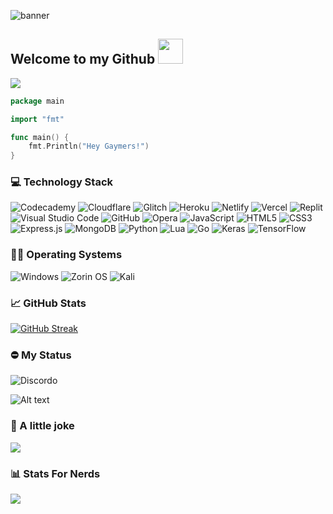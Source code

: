 ![banner](https://user-images.githubusercontent.com/75091300/171913307-8f144c33-7e77-42e0-a9b6-393a6ec87446.png)


## Welcome to my Github <img src="https://user-images.githubusercontent.com/75091300/171720051-a0cd300d-3d13-4d3b-9b7c-58db14021003.gif" height="40px" width="40px">
<a href="https://discord.gg/3SPchywXuq"><img src="https://img.shields.io/badge/Discord-%237289DA.svg?style=for-the-badge&logo=discord&logoColor=white"></img></a>

```go
package main

import "fmt"

func main() {
    fmt.Println("Hey Gaymers!")
}
```

### 💻 Technology Stack

![Codecademy](https://img.shields.io/badge/Codecademy-FFF0E5?style=for-the-badge&logo=codecademy&logoColor=1F243A)
![Cloudflare](https://img.shields.io/badge/Cloudflare-F38020?style=for-the-badge&logo=Cloudflare&logoColor=white)
![Glitch](https://img.shields.io/badge/glitch-%233333FF.svg?style=for-the-badge&logo=glitch&logoColor=white)
![Heroku](https://img.shields.io/badge/heroku-%23430098.svg?style=for-the-badge&logo=heroku&logoColor=white)
![Netlify](https://img.shields.io/badge/netlify-%23000000.svg?style=for-the-badge&logo=netlify&logoColor=#00C7B7)
![Vercel](https://img.shields.io/badge/vercel-%23000000.svg?style=for-the-badge&logo=vercel&logoColor=white)
![Replit](https://img.shields.io/badge/Replit-DD1200?style=for-the-badge&logo=Replit&logoColor=white)
![Visual Studio Code](https://img.shields.io/badge/Visual%20Studio%20Code-0078d7.svg?style=for-the-badge&logo=visual-studio-code&logoColor=white)
![GitHub](https://img.shields.io/badge/github-%23121011.svg?style=for-the-badge&logo=github&logoColor=white)
![Opera](https://img.shields.io/badge/Opera-FF1B2D?style=for-the-badge&logo=Opera&logoColor=white)
![JavaScript](https://img.shields.io/badge/javascript-%23323330.svg?style=for-the-badge&logo=javascript&logoColor=%23F7DF1E)
![HTML5](https://img.shields.io/badge/html5-%23E34F26.svg?style=for-the-badge&logo=html5&logoColor=white)
![CSS3](https://img.shields.io/badge/css3-%231572B6.svg?style=for-the-badge&logo=css3&logoColor=white)
![Express.js](https://img.shields.io/badge/express.js-%23404d59.svg?style=for-the-badge&logo=express&logoColor=%2361DAFB)
![MongoDB](https://img.shields.io/badge/MongoDB-%234ea94b.svg?style=for-the-badge&logo=mongodb&logoColor=white)
![Python](https://img.shields.io/badge/python-3670A0?style=for-the-badge&logo=python&logoColor=ffdd54)
![Lua](https://img.shields.io/badge/lua-%232C2D72.svg?style=for-the-badge&logo=lua&logoColor=white)
![Go](https://img.shields.io/badge/go-%2300ADD8.svg?style=for-the-badge&logo=go&logoColor=white)
![Keras](https://img.shields.io/badge/Keras-%23D00000.svg?style=for-the-badge&logo=Keras&logoColor=white)
![TensorFlow](https://img.shields.io/badge/TensorFlow-%23FF6F00.svg?style=for-the-badge&logo=TensorFlow&logoColor=white)

### 👨‍🚀 Operating Systems

![Windows](https://img.shields.io/badge/Windows-0078D6?style=for-the-badge&logo=windows&logoColor=white)
![Zorin OS](https://img.shields.io/badge/-Zorin%20OS-%2310AAEB?style=for-the-badge&logo=zorin&logoColor=white)
![Kali](https://img.shields.io/badge/Kali-268BEE?style=for-the-badge&logo=kalilinux&logoColor=white)


### 📈 GitHub Stats

[![GitHub Streak](http://github-readme-streak-stats.herokuapp.com?user=Mewzax&theme=github-dark-blue)](https://git.io/streak-stats)

### ⛔ My Status

![Discordo](https://lanyard-profile-readme.vercel.app/api/958141688214343770)

![Alt text](https://spotify-recently-played-readme.vercel.app/api?user=31fkjtcumrwpc5sefz2su2ulm2yy&count=1)


### 🙊 A little joke

![](https://readme-jokes.vercel.app/api?bgColor=%230d1117&qColor=%23fcfcfc&aColor=%231e68db&borderColor=%23fcfcfc)

### 📊 Stats For Nerds

![](https://komarev.com/ghpvc/?username=Mewzax&color=blue)
